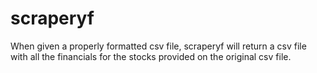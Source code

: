 # scraperyf

When given a properly formatted csv file, scraperyf will return a csv file with all the financials for the stocks provided on the original csv file.
